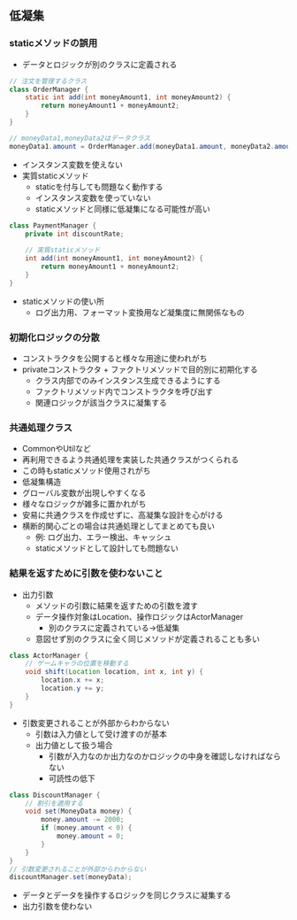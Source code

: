 ## 低凝集
### staticメソッドの誤用
- データとロジックが別のクラスに定義される
```java
// 注文を管理するクラス
class OrderManager {
    static int add(int moneyAmount1, int moneyAmount2) {
        return moneyAmount1 + moneyAmount2;
    }
}

// moneyData1,moneyData2はデータクラス
moneyData1.amount = OrderManager.add(moneyData1.amount, moneyData2.amount);
```
- インスタンス変数を使えない
- 実質staticメソッド
  - staticを付与しても問題なく動作する
  - インスタンス変数を使っていない
  - staticメソッドと同様に低凝集になる可能性が高い
```java
class PaymentManager {
    private int discountRate;
    
    // 実質staticメソッド
    int add(int moneyAmount1, int moneyAmount2) {
        return moneyAmount1 + moneyAmount2;
    }
}
```
- staticメソッドの使い所
  - ログ出力用、フォーマット変換用など凝集度に無関係なもの
### 初期化ロジックの分散
- コンストラクタを公開すると様々な用途に使われがち
- privateコンストラクタ + ファクトリメソッドで目的別に初期化する
  - クラス内部でのみインスタンス生成できるようにする
  - ファクトリメソッド内でコンストラクタを呼び出す
  - 関連ロジックが該当クラスに凝集する
### 共通処理クラス
- CommonやUtilなど
- 再利用できるよう共通処理を実装した共通クラスがつくられる
- この時もstaticメソッド使用されがち
- 低凝集構造
- グローバル変数が出現しやすくなる
- 様々なロジックが雑多に置かれがち
- 安易に共通クラスを作成せずに、高凝集な設計を心がける
- 横断的関心ごとの場合は共通処理としてまとめても良い
  - 例: ログ出力、エラー検出、キャッシュ
  - staticメソッドとして設計しても問題ない
### 結果を返すために引数を使わないこと
- 出力引数
  - メソッドの引数に結果を返すための引数を渡す
  - データ操作対象はLocation、操作ロジックはActorManager
    - 別のクラスに定義されている→低凝集
  - 意図せず別のクラスに全く同じメソッドが定義されることも多い
```java
class ActorManager {
    // ゲームキャラの位置を移動する
    void shift(Location location, int x, int y) {
        location.x += x;
        location.y += y;
    }
}
```
- 引数変更されることが外部からわからない
  - 引数は入力値として受け渡すのが基本
  - 出力値として扱う場合
    - 引数が入力なのか出力なのかロジックの中身を確認しなければならない
    - 可読性の低下
```java
class DiscountManager {
    // 割引を適用する
    void set(MoneyData money) {
        money.amount -= 2000;
        if (money.amount < 0) {
            money.amount = 0;
        }
    }
}
// 引数変更されることが外部からわからない
discountManager.set(moneyData);
```
- データとデータを操作するロジックを同じクラスに凝集する
- 出力引数を使わない
 